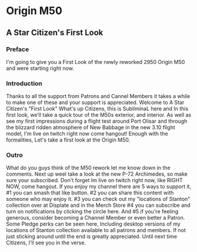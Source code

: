 # Origin M50
## A Star Citizen's First Look

### Preface
I'm going to give you a First Look of the newly reworked 2950 Origin M50 and were starting right now.

### Introduction
Thanks to all the support from Patrons and Cannel Members it takes a while to make one of these and your support is appreciated. Welcome to A Star Citizen's "First Look" What's up Citizens, this is SubliminaL here and In this first look, we’ll take a quick tour of the M50s exterior, and interior. As well as see my first impressions during a flight test around Port Olisar and through the blizzard ridden 
atmosphere of New Babbage in the new 3.10 flight model, I'm live on twitch right now come hangout! Enough with the formalities, Let's take a first look at the Origin M50.

[Comment]: # (This footage is recorded in the 3.10 PTU that is now available to subscribers and concierge.)

### Outro
What do you guys think of the M50 rework let me know down in the comments. Next up weel take a look at the new P-72 Archimedes, so make sure your subscribed. Don't forget Im live on twitch right now, like RIGHT NOW, come hangout. If you enjoy my channel there are 5 ways to support it, #1 you can smash that like button. #2 you can share this content with someone who may enjoy it. #3 you can check out my "locations of Stanton" collection over at Displate and in the Merch Store #4 you can subscribe and turn on notifications by clicking the circle here. And #5 if you're feeling generous, consider becoming a Channel Member or even better a Patron. Some Pledge perks can be seen here, Including desktop versions of my locations of Stanton collection available to all patrons and members. If not just sticking around until the end is greatly appreciated. Until next time Citizens, I'll see you in the verse.